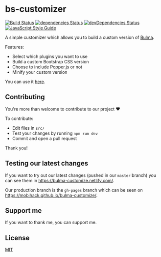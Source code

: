# bs-customizer

[![Build Status](https://img.shields.io/travis/mobihack/bulma-customize/master.svg?label=Build%20Status)](https://travis-ci.org/mobihack/bulma-customize)
[![dependencies Status](https://img.shields.io/david/mobihack/bulma-customize.svg)](https://david-dm.org/mobihack/bulma-customize)
[![devDependencies Status](https://img.shields.io/david/dev/mobihack/bulma-customize.svg)](https://david-dm.org/mobihack/bulma-customize?type=dev)
[![JavaScript Style Guide](https://img.shields.io/badge/code_style-standard-brightgreen.svg)](https://standardjs.com/)

A simple customizer which allows you to build a custom version of [Bulma](https://bulma.i/).

Features:

- Select which plugins you want to use
- Build a custom Bootstrap CSS version
- Choose to include Popper.js or not
- Minify your custom version

You can use it [here](https://mobihack.github.io/bulma-customize/).

## Contributing

You're more than welcome to contribute to our project :heart:

To contribute:

- Edit files in `src/`
- Test your changes by running `npm run dev`
- Commit and open a pull request

Thank you!

## Testing our latest changes

If you want to try out our latest changes (pushed in our `master` branch) you can see them in <https://bulma-customize.netlify.com/>.

Our production branch is the `gh-pages` branch which can be seen on <https://mobihack.github.io/bulma-customize/>.

## Support me

If you want to thank me, you can support me.

## License

[MIT](./LICENSE)
